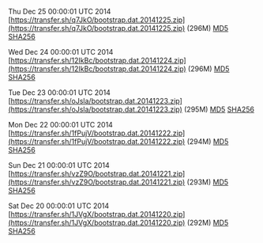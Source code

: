 Thu Dec 25 00:00:01 UTC 2014 [https://transfer.sh/q7JkO/bootstrap.dat.20141225.zip](https://transfer.sh/q7JkO/bootstrap.dat.20141225.zip) (296M) [MD5](https://transfer.sh/woomG/md5.txt) [SHA256](https://transfer.sh/M10T/sha256.txt)

Wed Dec 24 00:00:01 UTC 2014 [https://transfer.sh/12IkBc/bootstrap.dat.20141224.zip](https://transfer.sh/12IkBc/bootstrap.dat.20141224.zip) (296M) [MD5](https://transfer.sh/mLxH7/md5.txt) [SHA256](https://transfer.sh/j7aJr/sha256.txt)

Tue Dec 23 00:00:01 UTC 2014 [https://transfer.sh/oJsla/bootstrap.dat.20141223.zip](https://transfer.sh/oJsla/bootstrap.dat.20141223.zip) (295M) [MD5](https://transfer.sh/wesib/md5.txt) [SHA256](https://transfer.sh/F3PzK/sha256.txt)

Mon Dec 22 00:00:01 UTC 2014 [https://transfer.sh/1fPujV/bootstrap.dat.20141222.zip](https://transfer.sh/1fPujV/bootstrap.dat.20141222.zip) (294M) [MD5](https://transfer.sh/1g0LsD/md5.txt) [SHA256](https://transfer.sh/AXm6F/sha256.txt)

Sun Dec 21 00:00:01 UTC 2014 [https://transfer.sh/vzZ9O/bootstrap.dat.20141221.zip](https://transfer.sh/vzZ9O/bootstrap.dat.20141221.zip) (293M) [MD5](https://transfer.sh/f7nXB/md5.txt) [SHA256](https://transfer.sh/13PaD6/sha256.txt)

Sat Dec 20 00:00:01 UTC 2014 [https://transfer.sh/1JVgX/bootstrap.dat.20141220.zip](https://transfer.sh/1JVgX/bootstrap.dat.20141220.zip) (292M) [MD5](https://transfer.sh/SEOYo/md5.txt) [SHA256](https://transfer.sh/10olST/sha256.txt)
